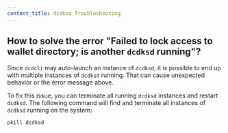 ```yaml
---
content_title: dcdksd Troubleshooting
---
```


## How to solve the error "Failed to lock access to wallet directory; is another `dcdksd` running"?

Since `dcdcli` may auto-launch an instance of `dcdksd`, it is possible to end up with multiple instances of `dcdksd` running. That can cause unexpected behavior or the error message above.

To fix this issue, you can terminate all running `dcdksd` instances and restart `dcdksd`. The following command will find and terminate all instances of `dcdksd` running on the system:

```sh
pkill dcdksd
```
